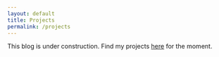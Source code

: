 ```yaml
---
layout: default
title: Projects
permalink: /projects
---
```


This blog is under construction. Find my projects [here](https://github.com/f-dufour?tab=repositories) for the moment.
